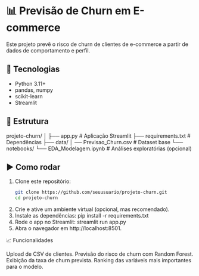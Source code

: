 # 📊 Previsão de Churn em E-commerce

Este projeto prevê o risco de churn de clientes de e-commerce a partir de dados de comportamento e perfil.

## 🚀 Tecnologias
- Python 3.11+
- pandas, numpy
- scikit-learn
- Streamlit

## 📂 Estrutura
projeto-churn/
│
├── app.py # Aplicação Streamlit
├── requirements.txt # Dependências
├── data/
│ ── Previsao_Churn.csv # Dataset base
└── notebooks/
└── EDA_Modelagem.ipynb # Análises exploratórias (opcional)


## ▶️ Como rodar

1. Clone este repositório:
   ```bash
   git clone https://github.com/seuusuario/projeto-churn.git
   cd projeto-churn
2. Crie e ative um ambiente virtual (opcional, mas recomendado).
3. Instale as dependências:
pip install -r requirements.txt
4. Rode o app no Streamlit:
streamlit run app.py
5. Abra o navegador em http://localhost:8501.

📈 Funcionalidades

Upload de CSV de clientes.
Previsão do risco de churn com Random Forest.
Exibição da taxa de churn prevista.
Ranking das variáveis mais importantes para o modelo.
